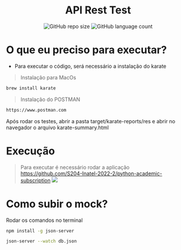 
<h1 align="center">API Rest Test</h1>

<div align="center">

![GitHub repo size](https://img.shields.io/github/repo-size/mateusfcarvalho/API_test)
![GitHub language count](https://img.shields.io/github/languages/count/mateusfcarvalho/API_test)

</div>

# O que eu preciso para executar?

* Para executar o código, será necessário a instalação do karate 
> Instalação para MacOs
```sh
brew install karate 
```
> Instalação do POSTMAN
```sh
https://www.postman.com
```
Após rodar os testes, abrir a pasta target/karate-reports/res e abrir no navegador o arquivo karate-summary.html

# Execução

> Para executar é necessário rodar a aplicação https://github.com/S204-Inatel-2022-2/python-academic-subscription 
![](header.png)

 # Como subir o mock?
Rodar os comandos no terminal
```sh
npm install -g json-server
```
```sh
json-server --watch db.json
```

